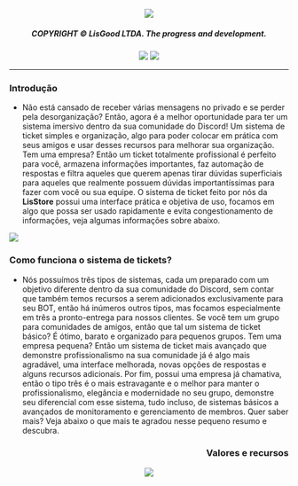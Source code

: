 <p align="center">
  <img src="https://cdn.discordapp.com/attachments/1184946106422014023/1239789536842743828/ticket1.png?ex=6644337b&is=6642e1fb&hm=1361929a6db12d1490b856f42437f9f3147930167a2d0f4620e335c29b186529&"> 
</p><div align="center">
  <h5>COPYRIGHT © LisGood LTDA. The progress and development.</h4>
</div>

<div align="center">
  <img src="https://img.shields.io/badge/from%20/userLisG-black?logo=github&logoColor=Write">
  <img src="https://img.shields.io/badge/LisStore-black?logo=javascript&logoColor=Write">
</div>
<hr>

### Introdução
- Não está cansado de receber várias mensagens no privado e se perder pela desorganização? Então, agora é a melhor oportunidade para ter um sistema imersivo dentro da sua comunidade do Discord! Um sistema de ticket simples e organização, algo para poder colocar em prática com seus amigos e usar desses recursos para melhorar sua organização. Tem uma empresa? Então um ticket totalmente profissional é perfeito para você, armazena informações importantes, faz automação de respostas e filtra aqueles que querem apenas tirar dúvidas superficiais para aqueles que realmente possuem dúvidas importantíssimas para fazer com você ou sua equipe. O sistema de ticket feito por nós da **LisStore** possui uma interface prática e objetiva de uso, focamos em algo que possa ser usado rapidamente e evita congestionamento de informações, veja algumas informações sobre abaixo.

<p align="left">
  <img src="https://cdn.discordapp.com/attachments/1184946106422014023/1239795320200892436/line.png?ex=664438de&is=6642e75e&hm=faafaea5dbdbd2bdc928b6f88ce89893f860eb3846e011e8546774eb65cd69af&"> 
</p>

### Como funciona o sistema de tickets?
- Nós possuímos três tipos de sistemas, cada um preparado com um objetivo diferente dentro da sua comunidade do Discord, sem contar que também temos recursos a serem adicionados exclusivamente para seu BOT, então há inúmeros outros tipos, mas focamos especialmente em três a pronto-entrega para nossos clientes. Se você tem um grupo para comunidades de amigos, então que tal um sistema de ticket básico? É ótimo, barato e organizado para pequenos grupos. Tem uma empresa pequena? Então um sistema de ticket mais avançado que demonstre profissionalismo na sua comunidade já é algo mais agradável, uma interface melhorada, novas opções de respostas e alguns recursos adicionais. Por fim, possui uma empresa já chamativa, então o tipo três é o mais estravagante e o melhor para manter o profissionalismo, elegância e modernidade no seu grupo, demonstre seu diferencial com esse sistema, tudo incluso, de sistemas básicos a avançados de monitoramento e gerenciamento de membros. Quer saber mais? Veja abaixo o que mais te agradou nesse pequeno resumo e descubra.

</p><div align="right">
  <h3>Valores e recursos</h4>
</div>

<p align="center">
  <img src="https://media.discordapp.net/attachments/1184946106422014023/1239822615493738539/vendas-ticket.png?ex=6644524a&is=664300ca&hm=0888deef5c42ef3ec4b596b281664d308843228e14caf5bef6174a1369f76665&=&format=webp&quality=lossless"> 
</p><div align="center">
